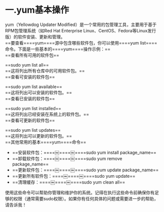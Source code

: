 # 一.yum基本操作

yum（Yellowdog Updater Modified）是一个常用的包管理工具，主要用于基于RPM包管理系统（如Red Hat Enterprise Linux、CentOS、Fedora等Linux发行版）的软件安装、更新和管理。  
==要查看====yum====源中包含哪些软件包，你可以使用====yum list====命令。下面是一些基本的====yum====操作示例：==  
==查看所有可用的软件包==
 
==sudo yum list all==  
==这将列出所有仓库中的可用软件包。==  
==查看可安装的软件包==
 
==sudo yum list available==  
==这将列出可以安装的软件包。==  
==查看已安装的软件包==
 
==sudo yum list installed==  
==这将列出已经安装在系统上的软件包。==  
==查看可更新的软件包==
 
==sudo yum list updates==  
==这将列出可以更新的软件包。==  
==其他常用的基本====yum====命令==

- ==安装软件包：====￼====￼====sudo yum install package_name==
- ==卸载软件包：====￼====￼====sudo yum remove package_name==
- ==更新软件包：====￼====￼====sudo yum update package_name==
- ==更新所有软件包：====￼====￼====sudo yum update==
- ==清理缓存：====￼====￼====sudo yum clean all==

使用这些命令可以帮助你管理和维护你的系统。记得在执行这些命令前确保你有足够的权限（通常需要sudo权限）。如果你有任何具体的问题或需要进一步的帮助，请告诉我！